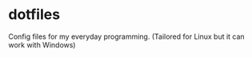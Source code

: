 # dotfiles
Config files for my everyday programming. (Tailored for Linux but it can work with Windows)

